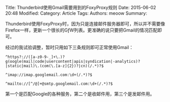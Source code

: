 Title: Thunderbird使用Gmail需要用到的FoxyProxy规则
Date: 2015-06-02 20:48
Modified: 
Category: Article
Tags: 
Authors: meoow
Summary: 

Thunderbird使用FoxyProxy时，因为只是连接邮件服务器即可，所以并不需要像Firefox一样，更新一个很长的GƒW列表。更准确的说只要把Gmail的情况匹配即可。

经过的我试验调整，暂时只用如下三条规则即可正常使用Gmail：
```
^https?://([a-z0-9-_]+\.)?g(oogle(mail|code|usercontent|apis|syndication|-analytics)?|static|mail)\.(com(\.[a-z]{2})?|cn)(/.*)?$

^imap://imap.googlemail.com:\d+(/.*)?$

^mailto://[^/@]+@smtp.googlemail.com:\d+(/.*)?$
```
第一个是匹配Google的各种服务，第二个是收邮件用，第三个是发邮件用。
